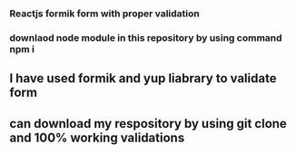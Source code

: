 ### Reactjs formik form with proper validation

### downlaod node module in this repository by using command npm i

## I have used formik and yup liabrary to validate form

## can download my respository by using git clone and 100% working validations